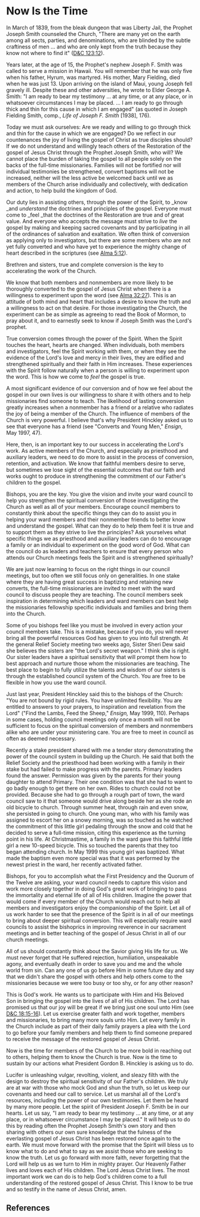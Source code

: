 # Now Is the Time

In March of 1839, from the bleak dungeon that was Liberty Jail, the Prophet
Joseph Smith counseled the Church, "There are many yet on the earth among all
sects, parties, and denominations, who are blinded by the subtle craftiness of
men ... and who are only kept from the truth because they know not where to find
it" ([D&amp;C 123:12](/scriptures/dc-testament/dc/123.12?lang=eng#11)).

Years later, at the age of 15, the Prophet's nephew Joseph F. Smith was called
to serve a mission in Hawaii. You will remember that he was only five when his
father, Hyrum, was martyred. His mother, Mary Fielding, died when he was just
13. Upon arriving on the island of Maui, young Joseph fell gravely ill.
Despite these and other adversities, he wrote to Elder George A. Smith: "I am
ready to bear my testimony ... at any time, or at any place, or in whatsoever
circumstances I may be placed. ... I am ready to go through thick and thin for
this cause in which I am engaged" (as quoted in Joseph Fielding Smith, comp.,
_Life of Joseph F. Smith_ [1938], 176).

Today we must ask ourselves: Are we ready and willing to go through thick and
thin for the cause in which we are engaged? Do we reflect in our countenances
the joy of living the gospel of Christ as true disciples should? If we do not
understand and willingly teach others of the Restoration of the gospel of
Jesus Christ through the Prophet Joseph Smith, who will? We cannot place the
burden of taking the gospel to all people solely on the backs of the full-time
missionaries. Families will not be fortified nor will individual testimonies
be strengthened, convert baptisms will not be increased, neither will the less
active be welcomed back until we as members of the Church arise individually
and collectively, with dedication and action, to help build the kingdom of
God.

Our duty lies in assisting others, through the power of the Spirit, to _know
_and _understand_ the doctrines and principles of the gospel. Everyone must
come to _feel _that the doctrines of the Restoration are true and of great
value. And everyone who accepts the message must strive to _live_ the gospel
by making and keeping sacred covenants and by participating in all of the
ordinances of salvation and exaltation. We often think of conversion as
applying only to investigators, but there are some members who are not yet
fully converted and who have yet to experience the mighty change of heart
described in the scriptures (see [Alma
5:12](/scriptures/bofm/alma/5.12?lang=eng#11)).

Brethren and sisters, true and complete conversion is the key to accelerating
the work of the Church.

We know that both members and nonmembers are more likely to be thoroughly
converted to the gospel of Jesus Christ when there is a willingness to
experiment upon the word (see [Alma
32:27](/scriptures/bofm/alma/32.27?lang=eng#26)). This is an attitude of both
mind and heart that includes a desire to know the truth and a willingness to
act on that desire. For those investigating the Church, the experiment can be
as simple as agreeing to read the Book of Mormon, to pray about it, and to
earnestly seek to know if Joseph Smith was the Lord's prophet.

True conversion comes through the power of the Spirit. When the Spirit touches
the heart, hearts are changed. When individuals, both members and
investigators, feel the Spirit working with them, or when they see the
evidence of the Lord's love and mercy in their lives, they are edified and
strengthened spiritually and their faith in Him increases. These experiences
with the Spirit follow naturally when a person is willing to experiment upon
the word. This is how we come to _feel_ the gospel is true.

A most significant evidence of our conversion and of how we feel about the
gospel in our own lives is our willingness to share it with others and to help
missionaries find someone to teach. The likelihood of lasting conversion
greatly increases when a nonmember has a friend or a relative who radiates the
joy of being a member of the Church. The influence of members of the Church is
very powerful. I believe that's why President Hinckley asked us to see that
everyone has a friend (see "Converts and Young Men," _Ensign,_ May 1997, 47).

Here, then, is an important key to our success in accelerating the Lord's
work. As active members of the Church, and especially as priesthood and
auxiliary leaders, we need to do more to assist in the process of conversion,
retention, and activation. We know that faithful members desire to serve, but
sometimes we lose sight of the essential outcomes that our faith and works
ought to produce in strengthening the commitment of our Father's children to
the gospel.

Bishops, you are the key. You give the vision and invite your ward council to
help you strengthen the spiritual conversion of those investigating the Church
as well as all of your members. Encourage council members to constantly think
about the specific things they can do to assist you in helping your ward
members and their nonmember friends to better know and understand the gospel.
What can they do to help them feel it is true and to support them as they
strive to live the principles? Ask yourselves what specific things we as
priesthood and auxiliary leaders can do to encourage a family or an individual
to experiment on the good word of God. What can the council do as leaders and
teachers to ensure that every person who attends our Church meetings feels the
Spirit and is strengthened spiritually?

We are just now learning to focus on the right things in our council meetings,
but too often we still focus only on generalities. In one stake where they are
having great success in baptizing and retaining new converts, the full-time
missionaries are invited to meet with the ward council to discuss people they
are teaching. The council members seek inspiration in determining which
leaders and ward members can best help the missionaries fellowship specific
individuals and families and bring them into the Church.

Some of you bishops feel like you must be involved in every action your
council members take. This is a mistake, because if you do, you will never
bring all the powerful resources God has given to you into full strength. At
the general Relief Society meeting two weeks ago, Sister Sheri Dew said she
believes the sisters are "the Lord's secret weapon." I think she is right. Our
sister leaders have a spiritual sensitivity that will prompt them how to best
approach and nurture those whom the missionaries are teaching. The best place
to begin to fully utilize the talents and wisdom of our sisters is through the
established council system of the Church. You are free to be flexible in how
you use the ward council.

Just last year, President Hinckley said this to the bishops of the Church:
"You are not bound by rigid rules. You have unlimited flexibility. You are
entitled to answers to your prayers, to inspiration and revelation from the
Lord" ("Find the Lambs, Feed the Sheep," _Ensign,_ May 1999, 110). Perhaps in
some cases, holding council meetings only once a month will not be sufficient
to focus on the spiritual conversion of members and nonmembers alike who are
under your ministering care. You are free to meet in council as often as
deemed necessary.

Recently a stake president shared with me a tender story demonstrating the
power of the council system in building up the Church. He said that both the
Relief Society and the priesthood had been working with a family in their
stake but had failed to make progress with the parents. Primary leaders found
the answer. Permission was given by the parents for their young daughter to
attend Primary. Their one condition was that she had to want to go badly
enough to get there on her own. Rides to church could not be provided. Because
she had to go through a rough part of town, the ward council saw to it that
someone would drive along beside her as she rode an old bicycle to church.
Through summer heat, through rain and even snow, she persisted in going to
church. One young man, who with his family was assigned to escort her on a
snowy morning, was so touched as he watched the commitment of this little girl
pedaling through the snow and cold that he decided to serve a full-time
mission, citing this experience as the turning point in his life. At
Christmastime, a family in the ward gave this faithful little girl a new
10-speed bicycle. This so touched the parents that they too began attending
church. In May 1999 this young girl was baptized. What made the baptism even
more special was that it was performed by the newest priest in the ward, her
recently activated father.

Bishops, for you to accomplish what the First Presidency and the Quorum of the
Twelve are asking, your ward council needs to capture this vision and work
more closely together in doing God's great work of bringing to pass the
immortality and eternal life of all of His children. Imagine the power that
would come if every member of the Church would reach out to help all members
and investigators enjoy the companionship of the Spirit. Let all of us work
harder to see that the presence of the Spirit is in all of our meetings to
bring about deeper spiritual conversion. This will especially require ward
councils to assist the bishoprics in improving reverence in our sacrament
meetings and in better teaching of the gospel of Jesus Christ in all of our
church meetings.

All of us should constantly think about the Savior giving His life for us. We
must never forget that He suffered rejection, humiliation, unspeakable agony,
and eventually death in order to save you and me and the whole world from sin.
Can any one of us go before Him in some future day and say that we didn't
share the gospel with others and help others come to the missionaries because
we were too busy or too shy, or for any other reason?

This is God's work. He wants us to participate with Him and His Beloved Son in
bringing the gospel into the lives of all of His children. The Lord has
promised us that our joy will be great if we bring just one soul unto Him (see
[D&amp;C 18:15-16](/scriptures/dc-testament/dc/18.15-16?lang=eng#14)). Let us
exercise greater faith and work together, members and missionaries, to bring
many more souls unto Him. Let every family in the Church include as part of
their daily family prayers a plea with the Lord to go before your family
members and help them to find someone prepared to receive the message of the
restored gospel of Jesus Christ.

Now is the time for members of the Church to be more bold in reaching out to
others, helping them to know the Church is true. Now is the time to sustain by
our actions what President Gordon B. Hinckley is asking us to do.

Lucifer is unleashing vulgar, revolting, violent, and sleazy filth with the
design to destroy the spiritual sensitivity of our Father's children. We truly
are at war with those who mock God and shun the truth, so let us keep our
covenants and heed our call to service. Let us marshal all of the Lord's
resources, including the power of our own testimonies. Let them be heard by
many more people. Let the spirit of President Joseph F. Smith be in our
hearts. Let us say, "I am ready to bear my testimony ... at any time, or at any
place, or in whatsoever circumstance I may be placed." It will help us to do
this by reading often the Prophet Joseph Smith's own story and then sharing
with others our own sure knowledge that the fulness of the everlasting gospel
of Jesus Christ has been restored once again to the earth. We must move
forward with the promise that the Spirit will bless us to know what to do and
what to say as we assist those who are seeking to know the truth. Let us go
forward with more faith, never forgetting that the Lord will help us as we
turn to Him in mighty prayer. Our Heavenly Father lives and loves each of His
children. The Lord Jesus Christ lives. The most important work we can do is to
help God's children come to a full understanding of the restored gospel of
Jesus Christ. This I know to be true and so testify in the name of Jesus
Christ, amen.

## References


